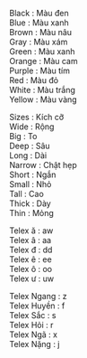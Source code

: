 Black : Màu đen <!--srs:20220604,10,92-->  
Blue : Màu xanh <!--srs:20220604,10,92-->  
Brown : Màu nâu <!--srs:20220604,10,92-->  
Gray : Màu xám <!--srs:20220604,10,92-->  
Green : Màu xanh <!--srs:20220604,10,92-->  
Orange : Màu cam <!--srs:20220604,10,92-->  
Purple : Màu tím <!--srs:20220604,10,92-->  
Red : Màu đỏ <!--srs:20220604,10,92-->  
White : Màu trắng <!--srs:20220604,10,92-->  
Yellow : Màu vàng <!--srs:20220604,10,92-->  

Sizes : Kích cỡ <!--srs:-->  
Wide : Rộng <!--srs:-->  
Big : To <!--srs:-->  
Deep : Sâu <!--srs:-->  
Long : Dài <!--srs:-->  
Narrow : Chật hẹp <!--srs:-->  
Short : Ngắn <!--srs:-->  
Small : Nhỏ <!--srs:-->  
Tall : Cao <!--srs:-->  
Thick : Dày <!--srs:-->  
Thin : Mỏng <!--srs:-->  

Telex ă : aw <!--srs:20220604,10,92-->  
Telex â : aa <!--srs:20220604,10,92-->  
Telex đ : dd <!--srs:20220604,10,92-->  
Telex ê : ee <!--srs:20220604,10,92-->  
Telex ô : oo <!--srs:20220604,10,92-->  
Telex ư : uw <!--srs:20220604,10,92-->  

Telex Ngang : z <!--srs:20220604,10,92-->  
Telex Huyền : f <!--srs:20220604,10,92-->  
Telex Sắc : s <!--srs:20220604,10,92-->  
Telex Hỏi : r <!--srs:20220604,10,92-->  
Telex Ngã : x <!--srs:20220604,10,92-->  
Telex Nặng : j <!--srs:20220604,10,92-->  
